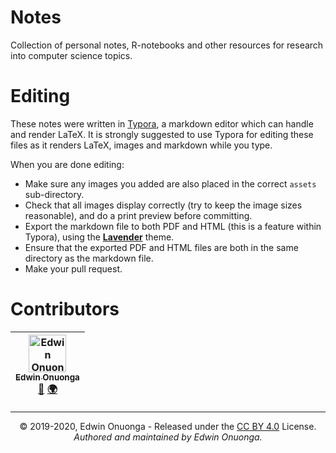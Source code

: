 # Notes

Collection of personal notes, R-notebooks and other resources for research into computer science topics.

# Editing

These notes were written in [Typora](https://typora.io/), a markdown editor which can handle and render LaTeX. It is strongly suggested to use Typora for editing these files as it renders LaTeX, images and markdown while you type.

When you are done editing:

- Make sure any images you added are also placed in the correct `assets` sub-directory.
- Check that all images display correctly (try to keep the image sizes reasonable), and do a print preview before committing.
- Export the markdown file to both PDF and HTML (this is a feature within Typora), using the [**Lavender**](https://theme.typora.io/theme/Lavender/) theme.
- Ensure that the exported PDF and HTML files are both in the same directory as the markdown file.
- Make your pull request.

# Contributors

<table>
	<thead>
		<tr>
			<th align="center">
                <a href="https://github.com/eonu">
                <img src="https://avatars0.githubusercontent.com/u/24795571?s=460&v=4" alt="Edwin Onuonga" width="60px">
                <br/><sub><b>Edwin Onuonga</b></sub>
                </a>
                <br/>
                <a href="mailto:ed@eonu.net">📧</a>
                <a href="https://eonu.net">🌍</a>
			</th>
			<!-- Add more <th></th> blocks for more contributors -->
		</tr>
	</thead>
</table>

---

<p align="center">
  &copy; 2019-2020, Edwin Onuonga - Released under the <a href="https://creativecommons.org/licenses/by/4.0/">CC BY 4.0</a> License.<br/>
  <em>Authored and maintained by Edwin Onuonga.</em>
</p>
